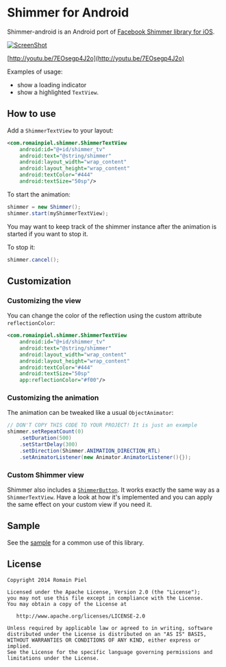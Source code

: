 # Shimmer for Android

Shimmer-android is an Android port of [Facebook Shimmer library for iOS](https://github.com/facebook/Shimmer).

[![ScreenShot](shimmer.gif)](http://youtu.be/7EOsegp4J2o)

[http://youtu.be/7EOsegp4J2o](http://youtu.be/7EOsegp4J2o)

Examples of usage:
- show a loading indicator
- show a highlighted `TextView`.

## How to use

Add a `ShimmerTextView` to your layout:
```xml
<com.romainpiel.shimmer.ShimmerTextView
    android:id="@+id/shimmer_tv"
    android:text="@string/shimmer"
    android:layout_width="wrap_content"
    android:layout_height="wrap_content"
    android:textColor="#444"
    android:textSize="50sp"/>
```

To start the animation:
```java
shimmer = new Shimmer();
shimmer.start(myShimmerTextView);
```

You may want to keep track of the shimmer instance after the animation is started if you want to stop it.

To stop it:
```java
shimmer.cancel();
```

## Customization

### Customizing the view

You can change the color of the reflection using the custom attribute `reflectionColor`:

```xml
<com.romainpiel.shimmer.ShimmerTextView
    android:id="@+id/shimmer_tv"
    android:text="@string/shimmer"
    android:layout_width="wrap_content"
    android:layout_height="wrap_content"
    android:textColor="#444"
    android:textSize="50sp"
    app:reflectionColor="#f00"/>
```

### Customizing the animation

The animation can be tweaked like a usual `ObjectAnimator`:
```java
// DON'T COPY THIS CODE TO YOUR PROJECT! It is just an example
shimmer.setRepeatCount(0)
    .setDuration(500)
    .setStartDelay(300)
    .setDirection(Shimmer.ANIMATION_DIRECTION_RTL)
    .setAnimatorListener(new Animator.AnimatorListener(){});
```

### Custom Shimmer view

Shimmer also includes a [`ShimmerButton`](https://github.com/RomainPiel/Shimmer-android/blob/master/library/src/main/java/com/romainpiel/shimmer/ShimmerButton.java). It works exactly the same way as a `ShimmerTextView`.
Have a look at how it's implemented and you can apply the same effect on your custom view if you need it.

## Sample

See the [sample](https://github.com/RomainPiel/Shimmer-android/tree/master/sample) for a common use of this library.

## License
```
Copyright 2014 Romain Piel

Licensed under the Apache License, Version 2.0 (the "License");
you may not use this file except in compliance with the License.
You may obtain a copy of the License at

   http://www.apache.org/licenses/LICENSE-2.0

Unless required by applicable law or agreed to in writing, software
distributed under the License is distributed on an "AS IS" BASIS,
WITHOUT WARRANTIES OR CONDITIONS OF ANY KIND, either express or implied.
See the License for the specific language governing permissions and
limitations under the License.
```

